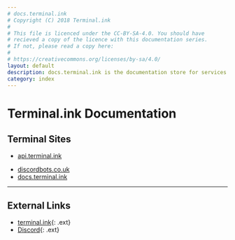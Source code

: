 ```yaml
---
# docs.terminal.ink
# Copyright (C) 2018 Terminal.ink
#
# This file is licenced under the CC-BY-SA-4.0. You should have
# recieved a copy of the licence with this documentation series.
# If not, please read a copy here:
#
# https://creativecommons.org/licenses/by-sa/4.0/
layout: default
description: docs.terminal.ink is the documentation store for services online at >Terminal_ and other educational media
category: index
---
```


# Terminal.ink Documentation

## Terminal Sites
- [api.terminal.ink](api)
<!-- - [cats.terminal.ink](cats) -->
<!-- - [ls.terminal.ink](ls) -->
- [discordbots.co.uk](not_ls)
- [docs.terminal.ink](meta)

<!-- ## Non-educational
- [LinusTechTips Advertising](linus) -->

---

## External Links
- [terminal.ink](https://terminal.ink){: .ext}
- [Discord](https://discord.gg/DwBCgta){: .ext}
